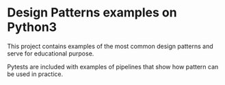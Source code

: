 # Design Patterns examples on Python3
This project contains examples of the most common design patterns and serve for educational purpose.

Pytests are included with examples of pipelines that show how pattern can be used in practice.

